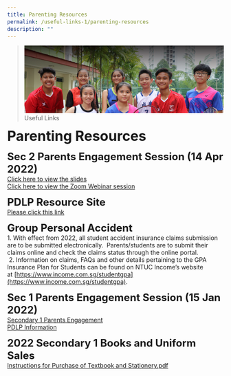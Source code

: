 ```yaml
---
title: Parenting Resources
permalink: /useful-links-1/parenting-resources
description: ""
---
```

>![](/images/About%20us.jpg)
>Useful Links

**<font size=6>Parenting Resources</font>**

**<font size=5>Sec 2 Parents Engagement Session (14 Apr 2022)</font>**<br>
[Click here to view the slides](/files/Sec%202%20Streaming%20Parents%20Engagement%202022.pdf) <br>
[Click here to view the Zoom Webinar session](https://drive.google.com/file/d/1ws4Uz4vhYYqlfehvcgVpHgAvZFrM3NhA/view?usp=sharing)

**<font size=5>PDLP Resource Site</font>**<br>
[Please click this link](https://sites.google.com/moe.edu.sg/skss-pdlp/)

**<font size=5>Group Personal Accident</font>**<br>
1\. With effect from 2022, all student accident insurance claims submission are to be submitted electronically.  Parents/students are to submit their claims online and check the claims status through the online portal.    <br>
 2. Information on claims, FAQs and other details pertaining to the GPA Insurance Plan for Students can be found on NTUC Income’s website at [https://www.income.com.sg/studentgpa](https://www.income.com.sg/studentgpa).

**<font size=5>Sec 1 Parents Engagement Session (15 Jan 2022)</font>**<br>
[Secondary 1 Parents Engagement](/files/Slides%20for%20Sec%201%20Parents%20Engagement%20Session%2015%20Jan%202022_compressed.pdf) <br>
[PDLP Information](https://sites.google.com/moe.edu.sg/skss-pdlp/parentguardian)

**<font size=5>2022 Secondary 1 Books and Uniform Sales</font>**<br>
[Instructions for Purchase of Textbook and Stationery.pdf](/files/Instructions%20for%20Purchase%20of%20Textbook%20and%20Stationery.pdf)
